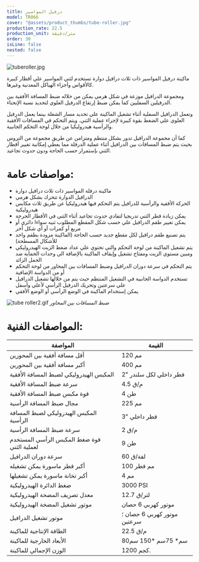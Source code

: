 ```yaml
---
title: درفيل المواسير
model: TR066
cover: "@assets/product_thumbs/tube-roller.jpg"
production_rate: 22.5
production_unit: متر/دقيقة
order: 30
isLine: false
nested: false
---
```


![tuberoller.jpg](@assets/article_images/tube-roller/tuberoller.jpg)

ماكينة درفيل المواسير ذات ثلاث درافيل دوارة تستخدم لثني المواسير علي أقطار كبيرة كالأقواس وأجزاء الهياكل المعدنية وغيرها.

ومجموعة الدرافيل موزعة في شكل هرمي يمكن من خلاله ضبط المسافة الأفقية بين الدرفيلين السفليين كما يمكن ضبط إرتفاع الدرفيل العلوي لتحديد نسبة الإنحناء.

وتعمل الدرافيل السفلية أثناء تشغيل الماكينة علي تحديد مسار الشغلة بينما يعمل الدرفيل العلوي علي الضغط بقوة كبيرة لإجراء عملية الثني. ويتم التحكم في المسافات الأفقية والرأسية هيدروليكيا من خلال لوحة التحكم الجانبية.

كما أن مجموعة الدرافيل تدور بشكل منتظم ومتزامن عن طريق مجموعة من التروس بحيث يتم ضبط المسافات بين الدرافيل أثناء عملية الدرفلة مما يعطي إمكانية تغيير أقطار الثني بإستمرار حسب الحاجة ودون حدوث تجاعيد.

# مواصفات عامة:

-   ماكينة درفلة المواسير ذات ثلاث درافيل دوارة
-   الدرافيل الدوارة تتحرك بشكل هرمي
-   الحركة الأفقية والرأسية للدرافيل يتم التحكم فيها هيدروليكيا عن طريق ثلاث مكابس هيدروليكية
-   يمكن زيادة قطر الثني تدريجيا لتفادي حدوث تجاعيد أثناء الثني في الأقطار الحرجة
-   يمكن تغيير طقم الدرافيل علي حسب شكل المقطع المطلوب ثنيه سواءا دائري أو مربع أو كمرات أو أي شكل أخر
-   يتم تصنيع طقم درافيل لكل مقطع جديد حسب الحاجة (الماكينة مزودة بطقم واحد للأشكال المسطحة)
-   يتم تشغيل الماكينة من لوحة التحكم والتي تحتوي علي عداد ضغط الزيت الهيدروليكي ومبين مستوي الزيت ومفتاح تشغيل وإيقاف الماكينة بالإضافة الي وحدات الحماية ضد الحمل الزائد
-   يتم التحكم في سرعة دوران الدرافيل وضبط المسافات بين المحاور من لوحة التحكم أو من الدواسة الإضافية
-   تستخدم الدواسة الجانبية في التشغيل المنتظم حيث يتم من خلالها تشغيل الدرافيل علي سرعتين وتحريك الدرفيل الرأسي لأعلي وأسفل
-   يمكن إستخدام الماكينة في الوضع الرأسي أو الوضع الأفقي

![tube roller2.gif](@assets/article_images/tube-roller/tube-roller2.gif)
_ضبط المسافات بين المحاور_

# المواصفات الفنية:

| المواصفة                                    | القيمة                      |
| ------------------------------------------- | --------------------------- |
| أقل مسافة أفقية بين المحورين                | 120 مم                      |
| أكبر مسافة أفقية بين المحورين               | 400 مم                      |
| المكبس الهيدروليكي لضبط المسافة الأفقية     | 2" قطر داخلي لكل سلندر      |
| سرعة ضبط المسافة الأفقية                    | 4.5 م/ق                     |
| قوة مكبس ضبط المسافة الأفقية                | 4 طن                        |
| مجال ضبط المسافة الرأسية                    | 225 مم                      |
| المكبس الهيدروليكي لضبط المسافة الرأسية     | 3" قطر داخلي                |
| سرعة ضبط المسافة الرأسية                    | 2 م/ق                       |
| قوة ضغط المكبس الرأسي المستخدم لعملية الثني | 9 طن                        |
| سرعة دوران الدرافيل                         | 60 لفة/ق                    |
| أكبر قطر ماسورة يمكن تشغيله                 | 100 مم قطر                  |
| أكبر تخانة ماسورة يمكن تشغيلها              | 4 مم                        |
| ضغط الدائرة الهيدروليكية                    | 3000 PSI                    |
| معدل تصريف المضخة الهيدروليكية              | 12.7 لتر/ق                  |
| موتور تشغيل المضخة الهيدروليكية             | موتور كهربي 6 حصان          |
| موتور تشغيل الدرافيل                        | موتور كهربي 6 حصان ؛ سرعتين |
| الطاقة الإنتاجية للماكينة                   | 22.5 م/ق                    |
| الأبعاد الخارجية للماكينة                   | 80سم\* 75سم \*150 سم        |
| الوزن الإجمالي للماكينة                     | 1200 كجم.                   |
